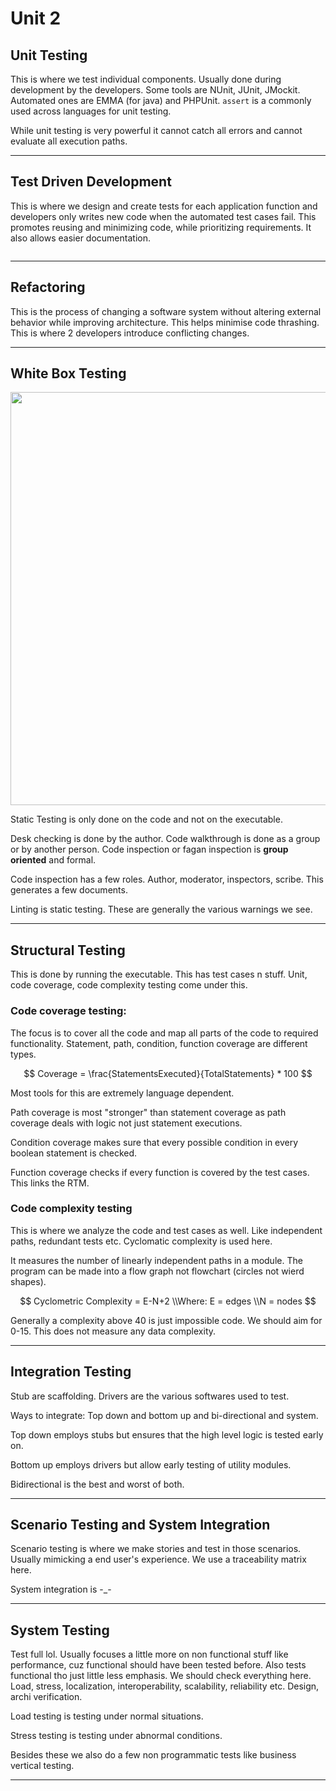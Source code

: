 # Unit 2

## Unit Testing

This is where we test individual components. Usually done during development by the developers. Some tools are NUnit, JUnit, JMockit. Automated ones are EMMA (for java) and PHPUnit. `assert` is a commonly used across languages for unit testing. 

While unit testing is very powerful it cannot catch all errors and cannot evaluate all execution paths.

---

## Test Driven Development

This is where we design and create tests for each application function and developers only writes new code when the automated test cases fail. This promotes reusing and minimizing code, while prioritizing requirements. It also allows easier documentation.

<img src="../../images/2023-10-03-13-45-07-image.png" title="" alt="" data-align="center">

---

## Refactoring

This is the process of changing a software system without altering external behavior while improving architecture. This helps minimise code thrashing. This is where 2 developers introduce conflicting changes.

---

## White Box Testing

<img title="" src="../../images/2023-10-03-19-53-36-image.png" alt="" data-align="center" width="661">

Static Testing is only done on the code and not on the executable.

Desk checking is done by the author. Code walkthrough is done as a group or by another person. Code inspection or fagan inspection is **group oriented** and formal.

Code inspection has a few roles. Author, moderator, inspectors, scribe. This generates a few documents.

Linting is static testing. These are generally the various warnings we see.

---

## Structural Testing

This is done by running the executable. This has test cases n stuff. Unit, code coverage, code complexity testing come under this.

### Code coverage testing:

The focus is to cover all the code and map all parts of the code to required functionality. Statement, path, condition, function coverage are different types.

$$
Coverage = \frac{StatementsExecuted}{TotalStatements} * 100
$$

Most tools for this are extremely language dependent.

Path coverage is most "stronger" than statement coverage as path coverage deals with logic not just statement executions.

Condition coverage makes sure that every possible condition in every boolean statement is checked.

Function coverage checks if every function is covered by the test cases. This links the RTM. 

### Code complexity testing

This is where we analyze the code and test cases as well. Like independent paths, redundant tests etc. Cyclomatic complexity is used here. 

It measures the number of linearly independent paths in a module. The program can be made into a flow graph not flowchart (circles not wierd shapes).

$$
Cyclometric Complexity = E-N+2
\\Where: E = edges
\\N = nodes
$$

Generally a complexity above 40 is just impossible code. We should aim for 0-15. This does not measure any data complexity.

---

## Integration Testing

Stub are scaffolding. Drivers are the various softwares used to test.

Ways to integrate: Top down and bottom up and bi-directional and system.

Top down employs stubs but ensures that the high level logic is tested early on.

Bottom up employs drivers but allow early testing of utility modules.

Bidirectional is the best and worst of both.

---

## Scenario Testing and System Integration

Scenario testing is where we make stories and test in those scenarios. Usually mimicking a end user's experience. We use a traceability matrix here.

System integration is -_- 

---

## System Testing

Test full lol. Usually focuses a little more on non functional stuff like performance, cuz functional should have been tested before. Also tests functional tho just little less emphasis. We should check everything here. Load, stress, localization, interoperability, scalability, reliability etc. Design, archi verification.

Load testing is testing under normal situations.

Stress testing is testing under abnormal conditions.

Besides these we also do a few non programmatic tests like business vertical testing.

---